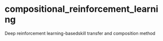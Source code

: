 # compositional_reinforcement_learning
Deep reinforcement learning-basedskill transfer and composition method
